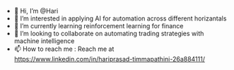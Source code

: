 - 👋 Hi, I’m @Hari
- 👀 I’m interested in applying AI for automation across different horizantals
- 🌱 I’m currently learning reinforcement learning for finance
- 💞️ I’m looking to collaborate on automating trading strategies with machine intelligence
- 📫 How to reach me : Reach me at https://www.linkedin.com/in/hariprasad-timmapathini-26a884111/
